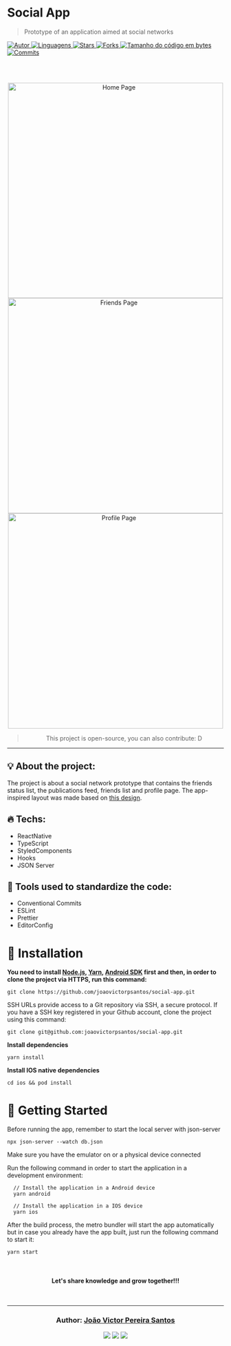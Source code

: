 # Social App

> Prototype of an application aimed at social networks

<a href="https://github.com/joaovictorpsantos">
<img alt="Autor" src="https://img.shields.io/badge/autor-JoãoVictorPereiraSantos-364d6a?style=flat-square">
</a>

<a href="#">
<img alt="Linguagens" src="https://img.shields.io/github/languages/count/joaovictorpsantos/social-app?color=364d6a&style=flat-square">
</a>

<a href="https://github.com/joaovictorpsantos/social-app/stargazers">
<img alt="Stars" src="https://img.shields.io/github/stars/joaovictorpsantos/social-app?color=364d6a&style=flat-square">
</a>

<a href="https://github.com/joaovictorpsantos/social-app/network/members">
<img alt="Forks" src="https://img.shields.io/github/forks/joaovictorpsantos/social-app?color=364d6a&style=flat-square">
</a>

<a href="#">
<img alt="Tamanho do código em bytes" src="https://img.shields.io/github/languages/code-size/joaovictorpsantos/social-app?color=364d6a&style=flat-square">
</a>

<a href="https://github.com/joaovictorpsantos/social-app/commits/master">
<img alt="Commits" src="https://img.shields.io/github/last-commit/joaovictorpsantos/social-app?color=364d6a&style=flat-square">
</a>

<br/><br/>

<p align="center">
  <img src="socialApp/.github/home.gif" alt="Home Page" border="0"  height="500" >
  <img src="socialApp/.github/friends.gif" alt="Friends Page" border="0" height="500">
  <img src="socialApp/.github/profile.gif" alt="Profile Page" border="0" height="500">
</p>

<blockquote align="center">
  This project is open-source, you can also contribute: D
</blockquote>

<hr/>

## 💡 About the project:

The project is about a social network prototype that contains the friends status list, the publications feed, friends list and profile page.
The app-inspired layout was made based on [this design](https://dribbble.com/shots/6344361-Social-App/attachments).

## 🔥 Techs:

- ReactNative
- TypeScript
- StyledComponents
- Hooks
- JSON Server

## 👀 Tools used to standardize the code:

- Conventional Commits
- ESLint
- Prettier
- EditorConfig

# :construction_worker: Installation

**You need to install [Node.js](https://nodejs.org/en/download/), [Yarn](https://yarnpkg.com/), [Android SDK](https://medium.com/surabayadev/setting-up-react-native-android-without-android-studio-35a496e1dfa3) first and then, in order to clone the project via HTTPS, run this command:**

`git clone https://github.com/joaovictorpsantos/social-app.git`

SSH URLs provide access to a Git repository via SSH, a secure protocol. If you have a SSH key registered in your Github account, clone the project using this command:

`git clone git@github.com:joaovictorpsantos/social-app.git`

**Install dependencies**

`yarn install`

**Install IOS native dependencies**

`cd ios && pod install`

# :runner: Getting Started

Before running the app, remember to start the local server with json-server

`npx json-server --watch db.json`

Make sure you have the emulator on or a physical device connected

Run the following command in order to start the application in a development environment:

```
  // Install the application in a Android device
  yarn android

  // Install the application in a IOS device
  yarn ios
```

After the build process, the metro bundler will start the app automatically but
in case you already have the app built, just run the following command to start it:

```
yarn start
```

<br/>

<h4 align="center">
  Let's share knowledge and grow together!!!
</h4>

<br/>

---

<h3 align="center">
Author: <a alt="João Victor Pereira Santos" href="https://github.com/joaovictorpsantos">João Victor Pereira Santos</a>
</h3>

<p align="center">

  <a alt="João Victor Pereira Santos Linkedin" href="https://www.linkedin.com/in/joao-victor-pereira-santos//">
    <img src="https://img.shields.io/badge/LinkedIn-Jo%C3%A3o%20Victor%20Pereira%20Santos-blue?logo=linkedin"/></a>
  <a alt="João Victor Pereira Santos GitHub" href="https://github.com/joaovictorpsantos">
  <img src="https://img.shields.io/badge/GitHub-joaovictorpsantos-lightgrey?logo=github"/></a>
 <a alt="João Victor Pereira Santos Twitter" href="https://twitter.com/_joaovictorps">
  <img src="https://img.shields.io/badge/Twitter-__joaovictorps-blue?logo=twitter"/></a>

</p>
